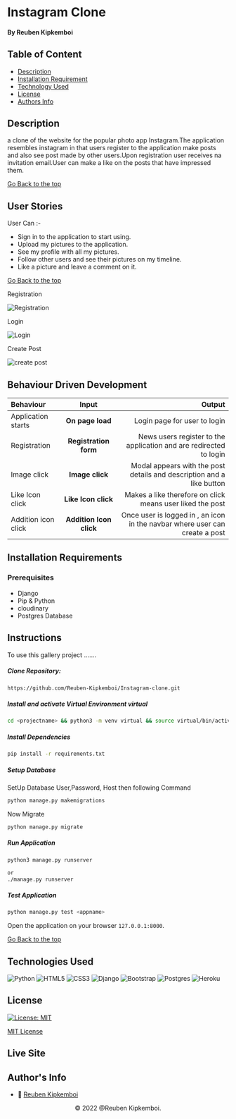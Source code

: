 # Instagram Clone

#### By Reuben Kipkemboi

## Table of Content

+ [Description](#description)
+ [Installation Requirement](#installation-requirements)
+ [Technology Used](#technologies-used)
+ [License](#license)
+ [Authors Info](#authors-info)

## Description
a clone of the website for the popular photo app Instagram.The application resembles instagram in that users register to the application make posts and also see post made by other users.Upon registration user receives na invitation email.User can make a like on the posts that have impressed them.

[Go Back to the top](#instagram-clone)


## User Stories

User Can :-

* Sign in to the application to start using.
* Upload my pictures to the application.
* See my profile with all my pictures.
* Follow other users and see their pictures on my timeline.
* Like a picture and leave a comment on it.

[Go Back to the top](#instagram-clone)

Registration

![Registration](./appgallery/static/images/registration.png)

Login

![Login](./appgallery/static/images/login.png)

Create Post

![create post ](./appgallery/static/images/create.png)


## Behaviour Driven Development
| Behaviour | Input | Output |
| :---------------- | :---------------: | ------------------: |
| Application starts | **On page load** | Login page for user to login |
| Registration| **Registration form** | News users register to the application and are redirected to login |
| Image click | **Image click** | Modal appears with the post details and description and a like button|
| Like Icon click | **Like Icon click** | Makes a like therefore on click means user liked the post|
| Addition icon click | **Addition Icon click** | Once user is logged in , an icon in the navbar where user can create a post|


## Installation Requirements

### Prerequisites

- Django
- Pip & Python
- cloudinary 
- Postgres Database

## Instructions

To use this gallery project .......  
  
##### Clone Repository:  
 ```bash 
https://github.com/Reuben-Kipkemboi/Instagram-clone.git 
```
##### Install and activate Virtual Environment virtual  
 ```bash 
cd <projectname> && python3 -m venv virtual && source virtual/bin/activate 
```  
##### Install Dependencies  
 ```bash 
 pip install -r requirements.txt 
```  
##### Setup Database  
  SetUp Database User,Password, Host then following Command  

 ```bash 
python manage.py makemigrations  
 ``` 
 Now Migrate

 ```bash 
 python manage.py migrate 
```
##### Run Application  
 ```bash 
 python3 manage.py runserver 

 or
 ./manage.py runserver
```
##### Test Application  
 ```bash 
 python manage.py test <appname>
```
Open the application on your browser `127.0.0.1:8000`.  

[Go Back to the top](#instagram-clone)


## Technologies Used

![Python](https://img.shields.io/badge/python-3670A0?style=for-the-badge&logo=python&logoColor=ffdd54)
![HTML5](https://img.shields.io/badge/html5-%23E34F26.svg?style=for-the-badge&logo=html5&logoColor=white)
![CSS3](https://img.shields.io/badge/css3-%231572B6.svg?style=for-the-badge&logo=css3&logoColor=white)
![Django](https://img.shields.io/badge/django-%23092E20.svg?style=for-the-badge&logo=django&logoColor=white)
![Bootstrap](https://img.shields.io/badge/bootstrap-%23563D7C.svg?style=for-the-badge&logo=bootstrap&logoColor=white)
![Postgres](https://img.shields.io/badge/postgres-%23316192.svg?style=for-the-badge&logo=postgresql&logoColor=white)
![Heroku](https://img.shields.io/badge/heroku-%23430098.svg?style=for-the-badge&logo=heroku&logoColor=white)

## License
[![License: MIT](https://img.shields.io/badge/License-MIT-yellow.svg)](https://opensource.org/licenses/MIT)

[MIT License](LICENSE)

## Live Site

#### 


## Author's Info

* :email: [Reuben Kipkemboi](https://gmail.com)  

<p align = "center">
    &copy; 2022 @Reuben Kipkemboi.
</p>